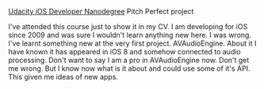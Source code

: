 [Udacity iOS Developer Nanodegree](https://www.udacity.com/course/ios-developer-nanodegree--nd003) Pitch Perfect project

I've attended this course just to show it in my CV. I am developing for iOS since 2009 and was sure I wouldn't learn anything new here. I was wrong. I've learnt something new at the very first project. AVAudioEngine. About it I have known it has appeared in iOS 8 and somehow connected to audio processing. Don't want to say I am a pro in AVAudioEngine now. Don't get me wrong. But I know now what is it about and could use some of it's API. This given me ideas of new apps.